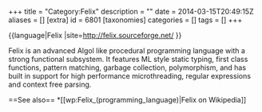 +++
title = "Category:Felix"
description = ""
date = 2014-03-15T20:49:15Z
aliases = []
[extra]
id = 6801
[taxonomies]
categories = []
tags = []
+++

{{language|Felix
|site=http://felix.sourceforge.net/
}}

Felix is an advanced Algol like procedural programming language with a strong functional subsystem. It features ML style static typing, first class functions, pattern matching, garbage collection, polymorphism, and has built in support for high performance microthreading, regular expressions and context free parsing.

==See also==
*[[wp:Felix_(programming_language)|Felix on Wikipedia]]
